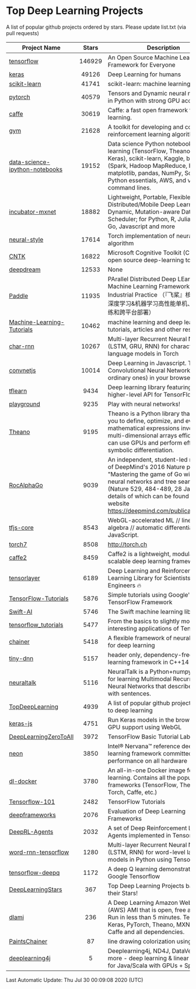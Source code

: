 # Top Deep Learning Projects
A list of popular github projects ordered by stars.
Please update list.txt (via pull requests)

|Project Name| Stars | Description |
| ---------- |:-----:| ----------- |
| [tensorflow](https://github.com/tensorflow/tensorflow) | 146929 | An Open Source Machine Learning Framework for Everyone |
| [keras](https://github.com/keras-team/keras) | 49126 | Deep Learning for humans |
| [scikit-learn](https://github.com/scikit-learn/scikit-learn) | 41741 | scikit-learn: machine learning in Python |
| [pytorch](https://github.com/pytorch/pytorch) | 40579 | Tensors and Dynamic neural networks in Python with strong GPU acceleration |
| [caffe](https://github.com/BVLC/caffe) | 30619 | Caffe: a fast open framework for deep learning. |
| [gym](https://github.com/openai/gym) | 21628 | A toolkit for developing and comparing reinforcement learning algorithms. |
| [data-science-ipython-notebooks](https://github.com/donnemartin/data-science-ipython-notebooks) | 19152 | Data science Python notebooks: Deep learning (TensorFlow, Theano, Caffe, Keras), scikit-learn, Kaggle, big data (Spark, Hadoop MapReduce, HDFS), matplotlib, pandas, NumPy, SciPy, Python essentials, AWS, and various command lines. |
| [incubator-mxnet](https://github.com/apache/incubator-mxnet) | 18882 | Lightweight, Portable, Flexible Distributed/Mobile Deep Learning with Dynamic, Mutation-aware Dataflow Dep Scheduler; for Python, R, Julia, Scala, Go, Javascript and more |
| [neural-style](https://github.com/jcjohnson/neural-style) | 17614 | Torch implementation of neural style algorithm |
| [CNTK](https://github.com/microsoft/CNTK) | 16822 | Microsoft Cognitive Toolkit (CNTK), an open source deep-learning toolkit |
| [deepdream](https://github.com/google/deepdream) | 12533 | None |
| [Paddle](https://github.com/PaddlePaddle/Paddle) | 11935 | PArallel Distributed Deep LEarning: Machine Learning Framework from Industrial Practice （『飞桨』核心框架，深度学习&机器学习高性能单机、分布式训练和跨平台部署） |
| [Machine-Learning-Tutorials](https://github.com/ujjwalkarn/Machine-Learning-Tutorials) | 10462 | machine learning and deep learning tutorials, articles and other resources  |
| [char-rnn](https://github.com/karpathy/char-rnn) | 10267 | Multi-layer Recurrent Neural Networks (LSTM, GRU, RNN) for character-level language models in Torch |
| [convnetjs](https://github.com/karpathy/convnetjs) | 10014 | Deep Learning in Javascript. Train Convolutional Neural Networks (or ordinary ones) in your browser. |
| [tflearn](https://github.com/tflearn/tflearn) | 9434 | Deep learning library featuring a higher-level API for TensorFlow. |
| [playground](https://github.com/tensorflow/playground) | 9235 | Play with neural networks! |
| [Theano](https://github.com/Theano/Theano) | 9195 | Theano is a Python library that allows you to define, optimize, and evaluate mathematical expressions involving multi-dimensional arrays efficiently. It can use GPUs and perform efficient symbolic differentiation. |
| [RocAlphaGo](https://github.com/Rochester-NRT/RocAlphaGo) | 9039 | An independent, student-led replication of DeepMind's 2016 Nature publication, "Mastering the game of Go with deep neural networks and tree search" (Nature 529, 484-489, 28 Jan 2016), details of which can be found on their website https://deepmind.com/publications.html. |
| [tfjs-core](https://github.com/tensorflow/tfjs-core) | 8543 | WebGL-accelerated ML // linear algebra // automatic differentiation for JavaScript. |
| [torch7](https://github.com/torch/torch7) | 8508 | http://torch.ch |
| [caffe2](https://github.com/facebookarchive/caffe2) | 8459 | Caffe2 is a lightweight, modular, and scalable deep learning framework. |
| [tensorlayer](https://github.com/tensorlayer/tensorlayer) | 6189 | Deep Learning and Reinforcement Learning Library for Scientists and Engineers 🔥 |
| [TensorFlow-Tutorials](https://github.com/nlintz/TensorFlow-Tutorials) | 5876 | Simple tutorials using Google's TensorFlow Framework |
| [Swift-AI](https://github.com/Swift-AI/Swift-AI) | 5746 | The Swift machine learning library. |
| [tensorflow_tutorials](https://github.com/pkmital/tensorflow_tutorials) | 5477 | From the basics to slightly more interesting applications of Tensorflow |
| [chainer](https://github.com/chainer/chainer) | 5418 | A flexible framework of neural networks for deep learning |
| [tiny-dnn](https://github.com/tiny-dnn/tiny-dnn) | 5157 | header only, dependency-free deep learning framework in C++14 |
| [neuraltalk](https://github.com/karpathy/neuraltalk) | 5116 | NeuralTalk is a Python+numpy project for learning Multimodal Recurrent Neural Networks that describe images with sentences. |
| [TopDeepLearning](https://github.com/aymericdamien/TopDeepLearning) | 4939 | A list of popular github projects related to deep learning |
| [keras-js](https://github.com/transcranial/keras-js) | 4751 | Run Keras models in the browser, with GPU support using WebGL |
| [DeepLearningZeroToAll](https://github.com/hunkim/DeepLearningZeroToAll) | 3972 | TensorFlow Basic Tutorial Labs |
| [neon](https://github.com/NervanaSystems/neon) | 3850 | Intel® Nervana™ reference deep learning framework committed to best performance on all hardware |
| [dl-docker](https://github.com/floydhub/dl-docker) | 3780 | An all-in-one Docker image for deep learning. Contains all the popular DL frameworks (TensorFlow, Theano, Torch, Caffe, etc.) |
| [Tensorflow-101](https://github.com/sjchoi86/Tensorflow-101) | 2482 | TensorFlow Tutorials |
| [deepframeworks](https://github.com/zer0n/deepframeworks) | 2076 | Evaluation of Deep Learning Frameworks |
| [DeepRL-Agents](https://github.com/awjuliani/DeepRL-Agents) | 2032 | A set of Deep Reinforcement Learning Agents implemented in Tensorflow. |
| [word-rnn-tensorflow](https://github.com/hunkim/word-rnn-tensorflow) | 1280 | Multi-layer Recurrent Neural Networks (LSTM, RNN) for word-level language models in Python using TensorFlow. |
| [tensorflow-deepq](https://github.com/siemanko/tensorflow-deepq) | 1172 | A deep Q learning demonstration using Google Tensorflow |
| [DeepLearningStars](https://github.com/hunkim/DeepLearningStars) | 367 | Top Deep Learning Projects based on their Stars! |
| [dlami](https://github.com/ritchieng/dlami) | 236 | A Deep Learning Amazon Web Service (AWS) AMI that is open, free and works. Run in less than 5 minutes. TensorFlow, Keras, PyTorch, Theano, MXNet, CNTK, Caffe and all dependencies. |
| [PaintsChainer](https://github.com/taizan/PaintsChainer) | 87 | line drawing colorization using chainer |
| [deeplearning4j](https://github.com/deeplearning4j/deeplearning4j) | 5 | Deeplearning4j, ND4J, DataVec and more - deep learning & linear algebra for Java/Scala with GPUs + Spark |

Last Automatic Update: Thu Jul 30 00:09:08 2020 (UTC)
